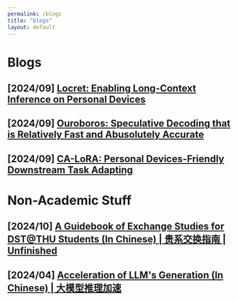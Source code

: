```yaml
---
permalink: /blogs
title: "blogs"
layout: default
---
```


# Blogs

## [2024/09] [Locret: Enabling Long-Context Inference on Personal Devices](blogs/locret.md)

## [2024/09] [Ouroboros: Speculative Decoding that is Relatively Fast and Abusolutely Accurate](blogs/ouroboros.md)

## [2024/09] [CA-LoRA: Personal Devices-Friendly Downstream Task Adapting](blogs/calora.md)

# Non-Academic Stuff

## [2024/10] [A Guidebook of Exchange Studies for DST@THU Students (In Chinese) | 贵系交换指南 | Unfinished](TODO)

## [2024/04] [Acceleration of LLM's Generation (In Chinese) | 大模型推理加速](https://mp.weixin.qq.com/s/_dQT3ZdAG5boXs7uxPBsAg)
